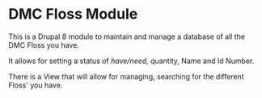# DMC Floss Module

This is a Drupal 8 module to maintain and manage
a database of all the DMC Floss you have.

It allows for setting a status of _have/need,_ quantity, Name and Id Number.

There is a View that will allow for managing, searching for the different Floss' you have.